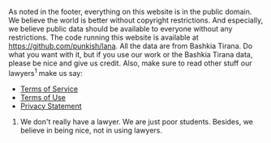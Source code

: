 As noted in the footer, everything on this website is in the public domain. We believe the world is better without copyright restrictions. And especially, we believe public data should be available to everyone without any restrictions. The code running this website is available at https://github.com/punkish/lana. All the data are from Bashkia Tirana. Do what you want with it, but if you use our work or the Bashkia Tirana data, please be nice and give us credit. Also, make sure to read other stuff our lawyers<sup>1</sup> make us say:

- <a href="/terms-of-service" class="view">Terms of Service</a>
- <a href="/terms-of-use" class="view">Terms of Use</a>
- <a href="/privacy-statement" class="view">Privacy Statement</a>

<ol id="footnotes">
<li>We don't really have a lawyer. We are just poor students. Besides, we believe in being nice, not in using lawyers.</li>
</ol>